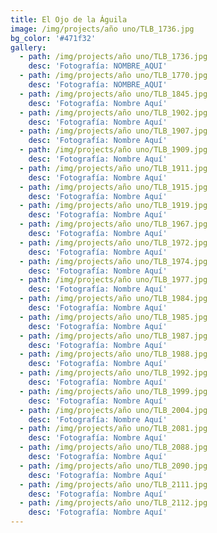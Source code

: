 ```yaml
---
title: El Ojo de la Águila
image: /img/projects/año uno/TLB_1736.jpg
bg_color: '#471f32'
gallery:
  - path: /img/projects/año uno/TLB_1736.jpg
    desc: 'Fotografía: NOMBRE_AQUI'
  - path: /img/projects/año uno/TLB_1770.jpg
    desc: 'Fotografía: NOMBRE_AQUI'
  - path: /img/projects/año uno/TLB_1845.jpg
    desc: 'Fotografía: Nombre Aquí'
  - path: /img/projects/año uno/TLB_1902.jpg
    desc: 'Fotografía: Nombre Aquí'
  - path: /img/projects/año uno/TLB_1907.jpg
    desc: 'Fotografía: Nombre Aquí'
  - path: /img/projects/año uno/TLB_1909.jpg
    desc: 'Fotografía: Nombre Aquí'
  - path: /img/projects/año uno/TLB_1911.jpg
    desc: 'Fotografía: Nombre Aquí'
  - path: /img/projects/año uno/TLB_1915.jpg
    desc: 'Fotografía: Nombre Aquí'
  - path: /img/projects/año uno/TLB_1919.jpg
    desc: 'Fotografía: Nombre Aquí'
  - path: /img/projects/año uno/TLB_1967.jpg
    desc: 'Fotografía: Nombre Aquí'
  - path: /img/projects/año uno/TLB_1972.jpg
    desc: 'Fotografía: Nombre Aquí'
  - path: /img/projects/año uno/TLB_1974.jpg
    desc: 'Fotografía: Nombre Aquí'
  - path: /img/projects/año uno/TLB_1977.jpg
    desc: 'Fotografía: Nombre Aquí'
  - path: /img/projects/año uno/TLB_1984.jpg
    desc: 'Fotografía: Nombre Aquí'
  - path: /img/projects/año uno/TLB_1985.jpg
    desc: 'Fotografía: Nombre Aquí'
  - path: /img/projects/año uno/TLB_1987.jpg
    desc: 'Fotografía: Nombre Aquí'
  - path: /img/projects/año uno/TLB_1988.jpg
    desc: 'Fotografía: Nombre Aquí'
  - path: /img/projects/año uno/TLB_1992.jpg
    desc: 'Fotografía: Nombre Aquí'
  - path: /img/projects/año uno/TLB_1999.jpg
    desc: 'Fotografía: Nombre Aquí'
  - path: /img/projects/año uno/TLB_2004.jpg
    desc: 'Fotografía: Nombre Aquí'
  - path: /img/projects/año uno/TLB_2081.jpg
    desc: 'Fotografía: Nombre Aquí'
  - path: /img/projects/año uno/TLB_2088.jpg
    desc: 'Fotografía: Nombre Aquí'
  - path: /img/projects/año uno/TLB_2090.jpg
    desc: 'Fotografía: Nombre Aquí'
  - path: /img/projects/año uno/TLB_2111.jpg
    desc: 'Fotografía: Nombre Aquí'
  - path: /img/projects/año uno/TLB_2112.jpg
    desc: 'Fotografía: Nombre Aquí'
---
```


